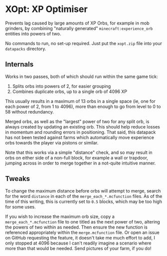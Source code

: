 # XOpt: XP Optimiser

Prevents lag caused by large amounts of XP Orbs, for example in mob
grinders, by combining "naturally generated" `minecraft:experience_orb`
entities into powers of two.

No commands to run, no set-up required. Just put the `xopt.zip` file
into your `datapacks` directory.

## Internals
Works in two passes, both of which should run within the same game tick:

 1. Splits orbs into powers of 2, for easier grouping
 2. Combines duplicate orbs, up to a single orb of 4096 XP

This usually results in a maximum of 13 orbs in a single space (ie, one
for each power of 2, from 1 to 4096), more than enough to go from level
to 0 to 58 without redundancy.

Merged orbs, as well as the "largest" power of two for any split orb, is
always created by updating an existing orb. This should help reduce
losses in momentum and rounding errors in positioning. That said, this
datapack has not been tested against farms which automatically move
experience orbs towards the player via pistons or similar.

Note that this works via a simple "distance" check, and so may result in
orbs on either side of a non-full block, for example a wall or trapdoor,
jumping across in order to merge together in a not-quite intuitive
manner.

## Tweaks
To change the maximum distance before orbs will attempt to merge, search
for the word `distance` in each of the `merge_each_*.mcfunction` files.
As of the time of this writing, this is currently set to `0.5` blocks,
which may be too high for some uses.

If you wish to increase the maximum orb size, copy a
`merge_each_*.mcfunction` file to one titled as the next power of two,
altering the powers of two within as needed. Then ensure the new
function is referenced appropriately within the `merge.mcfunction` file.
Or open an issue on GitHub requesting the feature, it doesn't take me
much effort to add, I only stopped at 4096 because I can't readily
imagine a scenario where more than that would be needed. Send pictures
of your farm, if you do!
